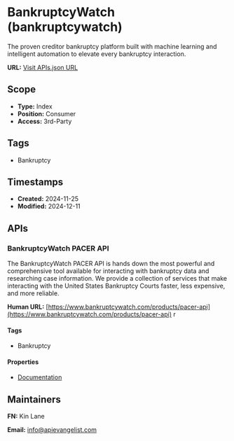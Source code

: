 # BankruptcyWatch (bankruptcywatch)
The proven creditor bankruptcy platform built with machine learning and intelligent automation to elevate every bankruptcy interaction.

**URL:** [Visit APIs.json URL](https://raw.githubusercontent.com/api-evangelist/bankruptcywatch/refs/heads/main/apis.yml)

## Scope

- **Type:** Index 
- **Position:** Consumer 
- **Access:** 3rd-Party 

## Tags

- Bankruptcy

## Timestamps

- **Created:** 2024-11-25 
- **Modified:** 2024-12-11 

## APIs

### BankruptcyWatch PACER API
The BankruptcyWatch PACER API is hands down the most powerful and comprehensive tool available for interacting with bankruptcy data and researching case information. We provide a collection of services that make interacting with the United States Bankruptcy Courts faster, less expensive, and more reliable.

**Human URL:** [https://www.bankruptcywatch.com/products/pacer-api](https://www.bankruptcywatch.com/products/pacer-api)
r

#### Tags

- Bankruptcy

#### Properties

- [Documentation](https://www.bankruptcywatch.com/products/pacer-api)

## Maintainers

**FN:** Kin Lane

**Email:** info@apievangelist.com

